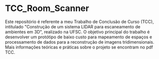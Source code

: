 # TCC_Room_Scanner

Este repositório é referente a meu Trabalho de Conclusão de Curso (TCC), intitulado "Construção de um sistema LIDAR para escaneamento de ambientes em 3D", realizado na UFSC. O objetivo principal do trabalho é desenvolver um protótipo de baixo custo para mapeamento de espaços e processamento de dados para a reconstrução de imagens tridimensionais. Mais informações teóricas e práticas sobre o projeto se encontram no pdf TCC.
